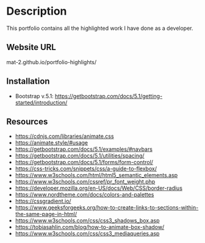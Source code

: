 # Description

This portfolio contains all the highlighted work I have done as a developer.

## Website URL

mat-2.github.io/portfolio-highlights/

## Installation

- Bootstrap v.5.1: https://getbootstrap.com/docs/5.1/getting-started/introduction/

## Resources

- https://cdnjs.com/libraries/animate.css
- https://animate.style/#usage
- https://getbootstrap.com/docs/5.1/examples/#navbars
- https://getbootstrap.com/docs/5.1/utilities/spacing/
- https://getbootstrap.com/docs/5.1/forms/form-control/
- https://css-tricks.com/snippets/css/a-guide-to-flexbox/
- https://www.w3schools.com/html/html5_semantic_elements.asp
- https://www.w3schools.com/cssref/pr_font_weight.php
- https://developer.mozilla.org/en-US/docs/Web/CSS/border-radius
- https://www.nordtheme.com/docs/colors-and-palettes
- https://cssgradient.io/
- https://www.geeksforgeeks.org/how-to-create-links-to-sections-within-the-same-page-in-html/
- https://www.w3schools.com/css/css3_shadows_box.asp
- https://tobiasahlin.com/blog/how-to-animate-box-shadow/
- https://www.w3schools.com/css/css3_mediaqueries.asp
